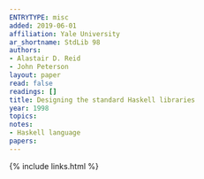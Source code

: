 ```yaml
---
ENTRYTYPE: misc
added: 2019-06-01
affiliation: Yale University
ar_shortname: StdLib 98
authors:
- Alastair D. Reid
- John Peterson
layout: paper
read: false
readings: []
title: Designing the standard Haskell libraries
year: 1998
topics:
notes:
- Haskell language
papers:
---
```


{% include links.html %}
